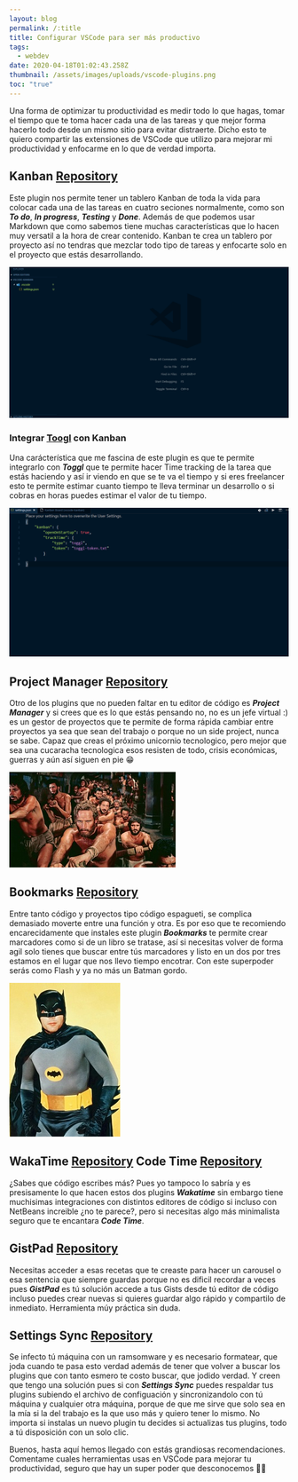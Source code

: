 ```yaml
---
layout: blog
permalink: /:title
title: Configurar VSCode para ser más productivo
tags:
  - webdev
date: 2020-04-18T01:02:43.258Z
thumbnail: /assets/images/uploads/vscode-plugins.png
toc: "true"
---
```

Una forma de optimizar tu productividad es medir todo lo que hagas, tomar el tiempo que te toma hacer cada una de las tareas y que mejor forma hacerlo todo desde un mismo sitio para evitar distraerte. Dicho esto te quiero compartir las extensiones de VSCode que utilizo para mejorar mi productividad y enfocarme en lo que de verdad importa.

## Kanban [Repository](https://github.com/mkloubert/vscode-kanban)

Este plugin nos permite tener un tablero Kanban de toda la vida para colocar cada una de las tareas en cuatro seciones normalmente, como son ***To do***, ***In progress***, ***Testing*** y ***Done***. Además de que podemos usar Markdown que como sabemos tiene muchas características que lo hacen muy versatil a la hora de crear contenido. Kanban te crea un tablero por proyecto así no tendras que mezclar todo tipo de tareas y enfocarte solo en el proyecto que estás desarrollando.

![Kanban](/assets/images/uploads/demo-kanban-vscode-plugin.gif "Demo Kanban")

### Integrar [Toogl](https://www.toggl.com) con Kanban

Una carácterística que me fascina de este plugin es que te permite integrarlo con ***Toggl*** que te permite hacer Time tracking de la tarea que estás haciendo y así ir viendo en que se te va el tiempo y si eres freelancer esto te permite estimar cuanto tiempo te lleva terminar un desarrollo o si cobras en horas puedes estimar el valor de tu tiempo.

![Toggl Integration](/assets/images/uploads/configuration-toggl-with-vscode.gif "Demo Toggl with Kanban")

## Project Manager [Repository](https://github.com/alefragnani/vscode-project-manager)

Otro de los plugins que no pueden faltar en tu editor de código es ***Project Manager*** y si crees que es lo que estás pensando no, no es un jefe virtual :) es un gestor de proyectos que te permite de forma rápida cambiar entre proyectos ya sea que sean del trabajo o porque no un side project, nunca se sabe. Capaz que creas el próximo unicornio tecnologico, pero mejor que sea una cucaracha tecnologica esos resisten de todo, crisis económicas, guerras y aún así siguen en pie 😁 

![Ben Hur](/assets/images/uploads/ben-hur.jpg "Project Manager")

## Bookmarks [Repository](https://github.com/alefragnani/vscode-bookmarks)

Entre tanto código y proyectos tipo código espagueti, se complica demasiado moverte entre una función y otra. Es por eso que te recomiendo encarecidamente que instales este plugin ***Bookmarks*** te permite crear marcadores como si de un libro se tratase, así si necesitas volver de forma agil solo tienes que buscar entre tús marcadores y listo en un dos por tres estamos en el lugar que nos llevo tiempo encotrar. Con este superpoder serás como Flash y ya no más un Batman gordo.

![Batman](/assets/images/uploads/fat-batman-1960-series.jpg "Fat Batman")

## WakaTime [Repository](https://github.com/wakatime/vscode-wakatime) Code Time [Repository](https://github.com/swdotcom/swdc-vscode)

¿Sabes que código escribes más? Pues yo tampoco lo sabría y es presisamente lo que hacen estos dos plugins ***Wakatime*** sin embargo tiene muchisimas integraciones con distintos editores de código si incluso con NetBeans increible ¿no te parece?, pero si necesitas algo más minimalista seguro que te encantara ***Code Time***.

## GistPad [Repository](https://github.com/vsls-contrib/gistpad)

Necesitas acceder a esas recetas que te creaste para hacer un carousel o esa sentencia que siempre guardas porque no es dificil recordar a veces pues ***GistPad*** es tú solución accede a tus Gists desde tú editor de código incluso puedes crear nuevas si quieres guardar algo rápido y compartilo de inmediato. Herramienta múy práctica sin duda.

## Settings Sync [Repository](https://github.com/shanalikhan/code-settings-sync.git)

Se infecto tú máquina con un ramsomware y es necesario formatear, que joda cuando te pasa esto verdad además de tener que volver a buscar los plugins que con tanto esmero te costo buscar, que jodido verdad. Y creen que tengo una solución pues si con ***Settings Sync*** puedes respaldar tus plugins subiendo el archivo de configuación y sincronizandolo con tú máquina y cualquier otra máquina, porque de que me sirve que solo sea en la mía si la del trabajo es la que uso más y quiero tener lo mismo. No importa si instalas un nuevo plugin tu decides si actualizas tus plugins, todo a tú disposición con un solo clic.

Buenos, hasta aquí hemos llegado con estás grandiosas recomendaciones. Comentame cuales herramientas usas en VSCode para mejorar tu productividad, seguro que hay un super poder que desconocemos 🦸‍♂️